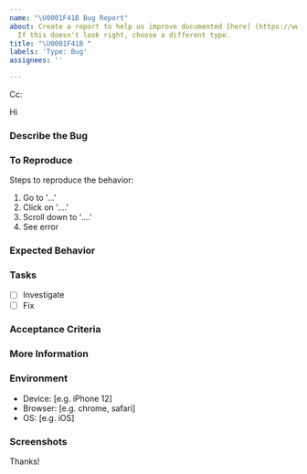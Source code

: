 ```yaml
---
name: "\U0001F41B Bug Report"
about: Create a report to help us improve documented [here] (https://www.ssw.com.au/rules/the-right-way-to-report-bugs-and-give-feedback-suggestions).
  If this doesn't look right, choose a different type.
title: "\U0001F41B "
labels: 'Type: Bug'
assignees: ''

---
```


<!-- These comments automatically delete -->
<!-- **Tip:** Delete parts that are not relevant -->
<!-- Next to Cc:, @ mention users who should be in the loop -->
Cc:
<!-- add intended user next to **Hi** -->
Hi 

### Describe the Bug
<!-- A clear and concise description of what the bug is. -->

### To Reproduce
Steps to reproduce the behavior:
1. Go to '...'
2. Click on '....'
3. Scroll down to '....'
4. See error

### Expected Behavior
<!-- A clear and concise description of what you expected to happen. -->

### Tasks
- [ ] Investigate
- [ ] Fix

### Acceptance Criteria
<!-- Acceptance Criteria helps to answer the question "How will I know when I'm done with this story?". It defines the  requirements that must be met for the story to be completed. See https://www.ssw.com.au/rules/acceptance-criteria -->

### More Information
<!-- Add any other context about the problem here. -->

### Environment
 - Device: [e.g. iPhone 12]
 - Browser: [e.g. chrome, safari]
 - OS: [e.g. iOS]

### Screenshots
<!-- If applicable, add screenshots to help explain your problem. -->


Thanks!
